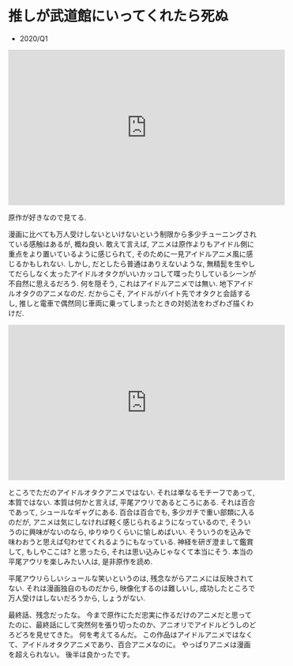 # 推しが武道館にいってくれたら死ぬ

- 2020/Q1

<iframe width="560" height="315" src="https://www.youtube.com/embed/smqq5wQa9XE" frameborder="0" allow="accelerometer; autoplay; encrypted-media; gyroscope; picture-in-picture" allowfullscreen></iframe>

原作が好きなので見てる.

漫画に比べても万人受けしないといけないという制限から多少チューニングされている感触はあるが, 概ね良い.
敢えて言えば, アニメは原作よりもアイドル側に重点をより置いているように感じられて, そのために一見アイドルアニメ風に感じるかもしれない.
しかし, だとしたら普通はありえないような, 無精髭を生やしてだらしなく太ったアイドルオタクがいいカッコして喋ったりしているシーンが不自然に思えるだろう.
何を隠そう, これはアイドルアニメでは無い. 地下アイドルオタクのアニメなのだ.
だからこそ, アイドルがバイト先でオタクと会話するし, 推しと電車で偶然同じ車両に乗ってしまったときの対処法をわざわざ描くわけだ.

<iframe width="560" height="315" src="https://www.youtube.com/embed/jLpT6aS8qqc" frameborder="0" allow="accelerometer; autoplay; encrypted-media; gyroscope; picture-in-picture" allowfullscreen></iframe>

ところでただのアイドルオタクアニメではない.
それは単なるモチーフであって, 本質ではない.
本質は何かと言えば, 平尾アウリであるところにある.
それは百合であって, シュールなギャグにある.
百合は百合でも, 多少ガチで重い部類に入るのだが, アニメは気にしなければ軽く感じられるようになっているので, そういうのに興味がないのなら, ゆりゆりくらいに愉しめばいい.
そういうのを込みで味わおうと思えば匂わせてくれるようにもなっている.
神経を研ぎ澄まして鑑賞して, もしやここは? と思ったら, それは思い込みじゃなくて本当にそう.
本当の平尾アウリを楽しみたい人は, 是非原作を読め.

平尾アウリらしいシュールな笑いというのは, 残念ながらアニメには反映されてない.
それは漫画独自のものだから, 映像化するのは難しいし, 成功したところで万人受けはしないだろうから, しょうがない.

最終話、残念だったな。
今まで原作にただ忠実に作るだけのアニメだと思ってたのに、最終話にして突然何を張り切ったのか、アニオリでアイドルどうしのどろどろを見せてきた。
何を考えてるんだ。
この作品はアイドルアニメではなくて、アイドルオタクアニメであり、百合アニメなのに。
やっぱりアニメは漫画を超えられない。
後半は良かったです。
